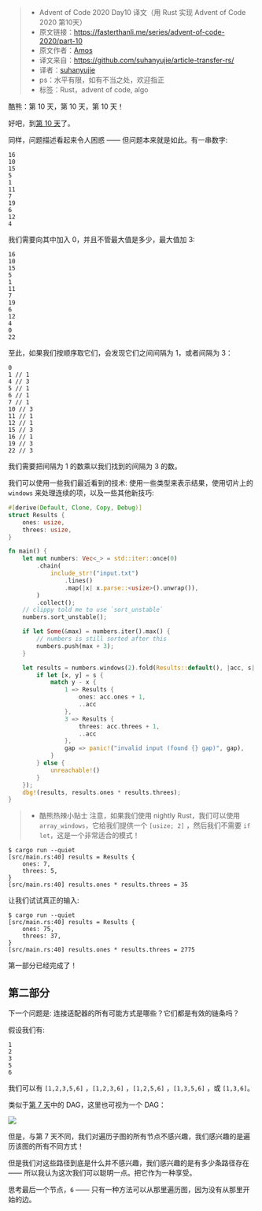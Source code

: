 >* Advent of Code 2020 Day10 译文（用 Rust 实现 Advent of Code 2020 第10天）
>* 原文链接：https://fasterthanli.me/series/advent-of-code-2020/part-10
>* 原文作者：[Amos](https://twitter.com/fasterthanlime)
>* 译文来自：https://github.com/suhanyujie/article-transfer-rs/
>* 译者：[suhanyujie](https://ishenghuo.cnblogs.com/)
>* ps：水平有限，如有不当之处，欢迎指正
>* 标签：Rust，advent of code, algo

酷熊：第 10 天，第 10 天，第 10 天！

好吧，到[第 10 天](https://adventofcode.com/2020/day/10)了。

同样，问题描述看起来令人困惑 —— 但问题本来就是如此。有一串数字:

```text
16
10
15
5
1
11
7
19
6
12
4
```

我们需要向其中加入 0，并且不管最大值是多少，最大值加 3:

```text
16
10
15
5
1
11
7
19
6
12
4
0
22
```

至此，如果我们按顺序取它们，会发现它们之间间隔为 1，或者间隔为 3：

```text
0
1 // 1
4 // 3
5 // 1
6 // 1
7 // 1
10 // 3
11 // 1
12 // 1
15 // 3
16 // 1
19 // 3
22 // 3
```

我们需要把间隔为 1 的数乘以我们找到的间隔为 3 的数。

我们可以使用一些我们最近看到的技术: 使用一些类型来表示结果，使用切片上的 `windows` 来处理连续的项，以及一些其他新技巧:

```rust
#[derive(Default, Clone, Copy, Debug)]
struct Results {
    ones: usize,
    threes: usize,
}

fn main() {
    let mut numbers: Vec<_> = std::iter::once(0)
        .chain(
            include_str!("input.txt")
                .lines()
                .map(|x| x.parse::<usize>().unwrap()),
        )
        .collect();
    // clippy told me to use `sort_unstable`
    numbers.sort_unstable();

    if let Some(&max) = numbers.iter().max() {
        // numbers is still sorted after this
        numbers.push(max + 3);
    }

    let results = numbers.windows(2).fold(Results::default(), |acc, s| {
        if let [x, y] = s {
            match y - x {
                1 => Results {
                    ones: acc.ones + 1,
                    ..acc
                },
                3 => Results {
                    threes: acc.threes + 1,
                    ..acc
                },
                gap => panic!("invalid input (found {} gap)", gap),
            }
        } else {
            unreachable!()
        }
    });
    dbg!(results, results.ones * results.threes);
}
```

>* 酷熊热辣小贴士
> 注意，如果我们使用 nightly Rust，我们可以使用 `array_windows`，它给我们提供一个 `[usize; 2]` ，然后我们不需要 `if let`，这是一个非常适合的模式！

```shell
$ cargo run --quiet
[src/main.rs:40] results = Results {
    ones: 7,
    threes: 5,
}
[src/main.rs:40] results.ones * results.threes = 35
```

让我们试试真正的输入:

```shell
$ cargo run --quiet
[src/main.rs:40] results = Results {
    ones: 75,
    threes: 37,
}
[src/main.rs:40] results.ones * results.threes = 2775
```

第一部分已经完成了！

## 第二部分

下一个问题是: 连接适配器的所有可能方式是哪些？它们都是有效的链条吗？

假设我们有:

```text
1
2
3
5
6
```

我们可以有 `[1,2,3,5,6]` ，`[1,2,3,6]` ，`[1,2,5,6]` ，`[1,3,5,6]` ，或 `[1,3,6]`。

类似于[第 7 天](https://fasterthanli.me/series/advent-of-code-2020/part-7)中的 DAG，这里也可视为一个 DAG：

![](https://fasterthanli.me/content/series/advent-of-code-2020/part-10/assets/dag.0ae5df3941452e46.svg)

但是，与第 7 天不同，我们对遍历子图的所有节点不感兴趣，我们感兴趣的是遍历该图的所有不同方式！

但是我们对这些路径到底是什么并不感兴趣，我们感兴趣的是有多少条路径存在 —— 所以我认为这次我们可以聪明一点。把它作为一种享受。

思考最后一个节点，`6` —— 只有一种方法可以从那里遍历图，因为没有从那里开始的边。


















